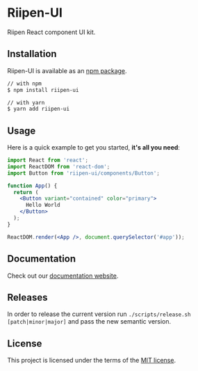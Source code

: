 # Riipen-UI

Riipen React component UI kit.

## Installation

Riipen-UI is available as an [npm package](https://www.npmjs.com/package/riipen-ui).

```sh
// with npm
$ npm install riipen-ui

// with yarn
$ yarn add riipen-ui
```

## Usage

Here is a quick example to get you started, **it's all you need**:


```jsx
import React from 'react';
import ReactDOM from 'react-dom';
import Button from 'riipen-ui/components/Button';

function App() {
  return (
    <Button variant="contained" color="primary">
      Hello World
    </Button>
  );
}

ReactDOM.render(<App />, document.querySelector('#app'));
```

## Documentation

Check out our [documentation website](https://ui.riipen.com).

## Releases

In order to release the current version run `./scripts/release.sh [patch|minor|major]`  and pass the new semantic version.

## License

This project is licensed under the terms of the [MIT license](/LICENSE).
